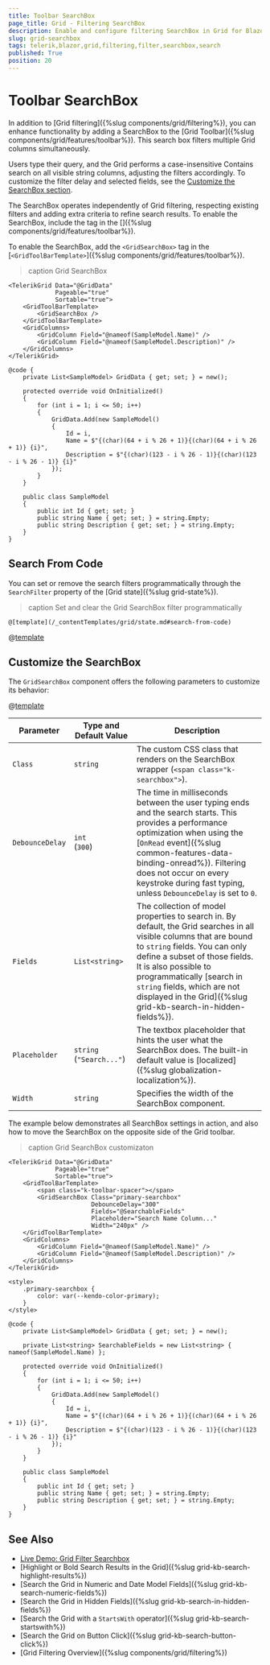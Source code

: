 ```yaml
---
title: Toolbar SearchBox
page_title: Grid - Filtering SearchBox
description: Enable and configure filtering SearchBox in Grid for Blazor.
slug: grid-searchbox
tags: telerik,blazor,grid,filtering,filter,searchbox,search
published: True
position: 20
---
```


# Toolbar SearchBox

In addition to [Grid filtering]({%slug components/grid/filtering%}), you can enhance functionality by adding a SearchBox to the [Grid Toolbar]({%slug components/grid/features/toolbar%}). This search box filters multiple Grid columns simultaneously.

Users type their query, and the Grid performs a case-insensitive Contains search on all visible string columns, adjusting the filters accordingly. To customize the filter delay and selected fields, see the [Customize the SearchBox section](#customize-the-searchbox).

The SearchBox operates independently of Grid filtering, respecting existing filters and adding extra criteria to refine search results. To enable the SearchBox, include the <GridSearchBox> tag in the [<GridToolBarTemplate>]({%slug components/grid/features/toolbar%}).

To enable the SearchBox, add the `<GridSearchBox>` tag in the [`<GridToolBarTemplate>`]({%slug components/grid/features/toolbar%}).

>caption Grid SearchBox

````CSHTML
<TelerikGrid Data="@GridData"
             Pageable="true"
             Sortable="true">
    <GridToolBarTemplate>
        <GridSearchBox />
    </GridToolBarTemplate>
    <GridColumns>
        <GridColumn Field="@nameof(SampleModel.Name)" />
        <GridColumn Field="@nameof(SampleModel.Description)" />
    </GridColumns>
</TelerikGrid>

@code {
    private List<SampleModel> GridData { get; set; } = new();

    protected override void OnInitialized()
    {
        for (int i = 1; i <= 50; i++)
        {
            GridData.Add(new SampleModel()
            {
                Id = i,
                Name = $"{(char)(64 + i % 26 + 1)}{(char)(64 + i % 26 + 1)} {i}",
                Description = $"{(char)(123 - i % 26 - 1)}{(char)(123 - i % 26 - 1)} {i}"
            });
        }
    }

    public class SampleModel
    {
        public int Id { get; set; }
        public string Name { get; set; } = string.Empty;
        public string Description { get; set; } = string.Empty;
    }
}
````


## Search From Code

You can set or remove the search filters programmatically through the `SearchFilter` property of the [Grid state]({%slug grid-state%}).

>caption Set and clear the Grid SearchBox filter programmatically

````CSHTML
@[template](/_contentTemplates/grid/state.md#search-from-code)
````

@[template](/_contentTemplates/grid/state.md#initial-state)

## Customize the SearchBox

The `GridSearchBox` component offers the following parameters to customize its behavior:

@[template](/_contentTemplates/common/parameters-table-styles.md#table-layout)

| Parameter | Type and Default&nbsp;Value | Description |
| --- | --- | --- |
| `Class` | `string`| The custom CSS class that renders on the SearchBox wrapper (`<span class="k-searchbox">`). |
| `DebounceDelay` | `int` <br /> (`300`) | The time in milliseconds between the user typing ends and the search starts. This provides a performance optimization when using the [`OnRead` event]({%slug common-features-data-binding-onread%}). Filtering does not occur on every keystroke during fast typing, unless `DebounceDelay` is set to `0`. |
| `Fields` | `List<string>` | The collection of model properties to search in. By default, the Grid searches in all visible columns that are bound to `string` fields. You can only define a subset of those fields. It is also possible to programmatically [search in `string` fields, which are not displayed in the Grid]({%slug grid-kb-search-in-hidden-fields%}). |
| `Placeholder` | `string` <br /> (`"Search..."`) | The textbox placeholder that hints the user what the SearchBox does. The built-in default value is [localized]({%slug globalization-localization%}). |
| `Width` | `string` | Specifies the width of the SearchBox component. |

The example below demonstrates all SearchBox settings in action, and also how to move the SearchBox on the opposite side of the Grid toolbar.

>caption Grid SearchBox customizaton

````CSHTML
<TelerikGrid Data="@GridData"
             Pageable="true"
             Sortable="true">
    <GridToolBarTemplate>
        <span class="k-toolbar-spacer"></span>
        <GridSearchBox Class="primary-searchbox"
                       DebounceDelay="300"
                       Fields="@SearchableFields"
                       Placeholder="Search Name Column..."
                       Width="240px" />
    </GridToolBarTemplate>
    <GridColumns>
        <GridColumn Field="@nameof(SampleModel.Name)" />
        <GridColumn Field="@nameof(SampleModel.Description)" />
    </GridColumns>
</TelerikGrid>

<style>
    .primary-searchbox {
        color: var(--kendo-color-primary);
    }
</style>

@code {
    private List<SampleModel> GridData { get; set; } = new();

    private List<string> SearchableFields = new List<string> { nameof(SampleModel.Name) };

    protected override void OnInitialized()
    {
        for (int i = 1; i <= 50; i++)
        {
            GridData.Add(new SampleModel()
            {
                Id = i,
                Name = $"{(char)(64 + i % 26 + 1)}{(char)(64 + i % 26 + 1)} {i}",
                Description = $"{(char)(123 - i % 26 - 1)}{(char)(123 - i % 26 - 1)} {i}"
            });
        }
    }

    public class SampleModel
    {
        public int Id { get; set; }
        public string Name { get; set; } = string.Empty;
        public string Description { get; set; } = string.Empty;
    }
}
````

## See Also

* [Live Demo: Grid Filter Searchbox](https://demos.telerik.com/blazor-ui/grid/searchbox)
* [Highlight or Bold Search Results in the Grid]({%slug grid-kb-search-highlight-results%})
* [Search the Grid in Numeric and Date Model Fields]({%slug grid-kb-search-numeric-fields%})
* [Search the Grid in Hidden Fields]({%slug grid-kb-search-in-hidden-fields%})
* [Search the Grid with a `StartsWith` operator]({%slug grid-kb-search-startswith%})
* [Search the Grid on Button Click]({%slug grid-kb-search-button-click%})
* [Grid Filtering Overview]({%slug components/grid/filtering%})
